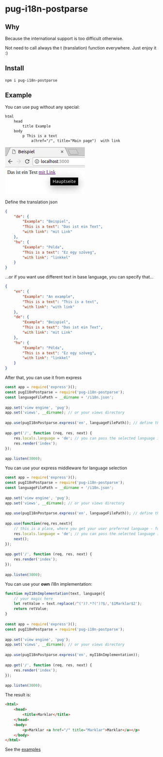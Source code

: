 # pug-i18n-postparse

## Why

Because the international support is too difficult otherwise. 

Not need to call always the t (translation) function everywhere. Just enjoy it :)

## Install

`npm i pug-i18n-postparse`

## Example

You can use pug without any special:

```pug
html
    head
        title Example
    body
        p This is a text
            a(href="/", title="Main page")  with link
```

![so simple](https://raw.githubusercontent.com/sarkiroka/pug-i18n-postparse/master/i18n.jpg "so simple")


Define the translation json

```json
{
    "de": {
        "Example": "Beispiel",
        "This is a text": "Das ist ein Text",
        "with link": "mit Link"
    },
    "hu": {
        "Example": "Példa",
        "This is a text": "Ez egy szöveg",
        "with link": "linkkel"
    }
}
```

...or if you want use different text in base language, you can specify that...

 
```json
{
    "en": {
        "Example": "An example",
        "This is a text": "This is a text",
        "with link": "with link"
    },
    "de": {
        "Example": "Beispiel",
        "This is a text": "Das ist ein Text",
        "with link": "mit Link"
    },
    "hu": {
        "Example": "Példa",
        "This is a text": "Ez egy szöveg",
        "with link": "linkkel"
    }
}
```

After that, you can use it from express

```js
const app = require('express')();
const pugI18nPostparse = require('pug-i18n-postparse');
const languageFilePath = __dirname + '/i18n.json';

app.set('view engine', 'pug');
app.set('views', __dirname); // or your views directory

app.use(pugI18nPostparse.express('en', languageFilePath)); // define the default language

app.get('/', function (req, res, next) {
    res.locals.language = 'de'; // you can pass the selected language in locals
    res.render('index');
});

app.listen(3000);
```

You can use your express middleware for language selection

```js
const app = require('express')();
const pugI18nPostparse = require('pug-i18n-postparse');
const languageFilePath = __dirname + '/i18n.json';

app.set('view engine', 'pug');
app.set('views', __dirname); // or your views directory

app.use(pugI18nPostparse.express('en', languageFilePath)); // define the default language

app.use(function(req,res,next){
    // this is a place, where you get your user preferred language - for example from request header, or user settings
    res.locals.language = 'de'; // you can pass the selected language in locals
    next();
});

app.get('/', function (req, res, next) {
    res.render('index');
});

app.listen(3000);
```

You can use your **own** i18n implementation:

```js
function myI18nImplementation(text, language){
    // your magic here
    let retValue = text.replace(/^(")?.*?(")?$/,'$1Marklar$2');
    return retValue;
}

const app = require('express')();
const pugI18nPostparse = require('pug-i18n-postparse');

app.set('view engine', 'pug');
app.set('views', __dirname); // or your views directory

app.use(pugI18nPostparse.express('en', myI18nImplementation));

app.get('/', function (req, res, next) {
    res.render('index');
});

app.listen(3000);
```

The result is:

```html
<html>
    <head>
        <title>Marklar</title>
    </head>
    <body>
        <p>Marklar <a href="/" title="Marklar">Marklar</a></p>
    </body>
</html>
```

See the [examples](https://github.com/sarkiroka/pug-i18n-postparse/tree/master/example)
